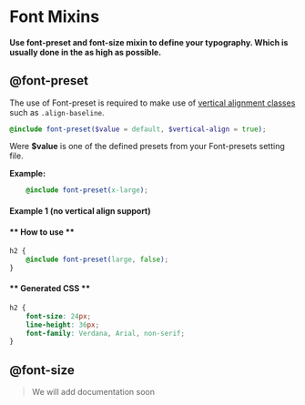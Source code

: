 # Font Mixins
#### Use font-preset and font-size mixin to define your typography. Which is usually done in the as high as possible. 


## @font-preset
The use of Font-preset is required to make use of [vertical alignment classes](typography/vertical-alignments.md) such as `.align-baseline`.

```scss
@include font-preset($value = default, $vertical-align = true);
```

Were **$value** is one of the defined presets from your Font-presets setting file.

**Example:**
```scss
	@include font-preset(x-large);
```


#### Example 1 (no vertical align support)
<!-- tabs:start -->

#### ** How to use **
```scss
h2 {
	@include font-preset(large, false);
}
``` 
#### ** Generated CSS **
```css
h2 {
	font-size: 24px;
	line-height: 36px;
	font-family: Verdana, Arial, non-serif;
}

```

<!-- tabs:end -->




## @font-size
> We will add documentation soon

